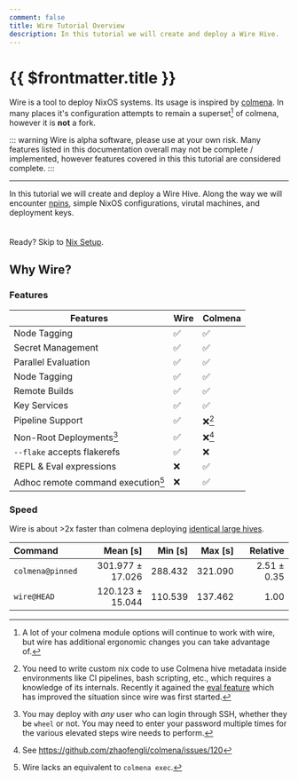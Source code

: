 ```yaml
---
comment: false
title: Wire Tutorial Overview
description: In this tutorial we will create and deploy a Wire Hive.
---
```


# {{ $frontmatter.title }}

Wire is a tool to deploy NixOS systems. Its usage is inspired by [colmena](https://colmena.cli.rs/). In many places it's configuration attempts to remain a superset[^1] of colmena, however it is **not** a fork.

[^1]: A lot of your colmena module options will continue to work with wire, but wire has additional ergonomic changes you can take advantage of.

::: warning
Wire is alpha software, please use at your own risk. Many features listed in this documentation overall may not be complete / implemented, however features covered in this this tutorial are considered complete.
:::

---

In this tutorial we will create and deploy a Wire Hive. Along the way we will
encounter [npins](https://github.com/andir/npins), simple NixOS
configurations, virutal machines, and deployment keys.

<div class="tip custom-block" style="padding-top: 8px">

Ready? Skip to [Nix Setup](./part-one/nix-setup).

</div>

## Why Wire?

### Features

| Features                           | Wire               | Colmena            |
| ---------------------------------- | ------------------ | ------------------ |
| Node Tagging                       | :white_check_mark: | :white_check_mark: |
| Secret Management                  | :white_check_mark: | :white_check_mark: |
| Parallel Evaluation                | :white_check_mark: | :white_check_mark: |
| Node Tagging                       | :white_check_mark: | :white_check_mark: |
| Remote Builds                      | :white_check_mark: | :white_check_mark: |
| Key Services                       | :white_check_mark: | :white_check_mark: |
| Pipeline Support                   | :white_check_mark: | :x:[^2]            |
| Non-Root Deployments[^4]           | :white_check_mark: | :x:[^3]            |
| `--flake` accepts flakerefs        | :white_check_mark: | :x:                |
| REPL & Eval expressions            | :x:                | :white_check_mark: |
| Adhoc remote command execution[^5] | :x:                | :white_check_mark: |

[^2]: You need to write custom nix code to use Colmena hive metadata inside environments like CI pipelines, bash scripting, etc., which requires a knowledge of its internals. Recently it agained the [eval feature](https://colmena.cli.rs/unstable/features/eval.html) which has improved the situation since wire was first started.

[^3]: See https://github.com/zhaofengli/colmena/issues/120

[^4]:
    You may deploy with _any_ user who can login through SSH, whether they be
    `wheel` or not. You may need to enter your password multiple times for the various elevated
    steps wire needs to perform.

[^5]: Wire lacks an equivalent to `colmena exec`.

### Speed

Wire is about >2x faster than colmena deploying [identical large
hives](https://github.com/mrshmllow/wire/blob/main/bench/run.nix).

| Command          |         Mean [s] | Min [s] | Max [s] |    Relative |
| :--------------- | ---------------: | ------: | ------: | ----------: |
| `colmena@pinned` | 301.977 ± 17.026 | 288.432 | 321.090 | 2.51 ± 0.35 |
| `wire@HEAD`      | 120.123 ± 15.044 | 110.539 | 137.462 |        1.00 |
